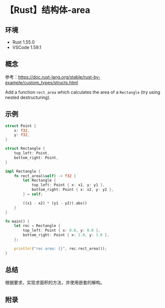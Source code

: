 # 【Rust】结构体-area

## 环境

- Rust 1.55.0
- VSCode 1.59.1

## 概念

参考：<https://doc.rust-lang.org/stable/rust-by-example/custom_types/structs.html>

Add a function `rect_area` which calculates the area of a `Rectangle` (try using nested destructuring).

## 示例

```rust
struct Point {
    x: f32,
    y: f32,
}

struct Rectangle {
    top_left: Point,
    bottom_right: Point,
}

impl Rectangle {
    fn rect_area(&self) -> f32 {
        let Rectangle {
            top_left: Point { x: x1, y: y1 },
            bottom_right: Point { x: x2, y: y2 },
        } = self;

        ((x1 - x2) * (y1 - y2)).abs()
    }
}

fn main() {
    let rec = Rectangle {
        top_left: Point { x: 0.0, y: 0.0 },
        bottom_right: Point { x: 2.0, y: 3.0 },
    };

    println!("rec area: {}", rec.rect_area());
}
```

## 总结

根据要求，实现求面积的方法，并使用嵌套的解构。

## 附录
